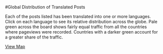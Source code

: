 #Global Distribution of Translated Posts

Each of the posts listed has been translated into one or more languages. Click on each language to see its relative distribution across the globe. Pale green across the board shows fairly equal traffic from all the countries where pageviews were recorded. Countries with a darker green account for a greater share of the traffic.

[View Map](http://tutsplus.github.io/tuts-translation-stats/map.html)
